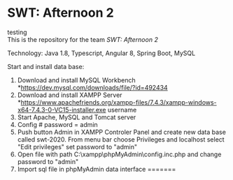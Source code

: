 # SWT: Afternoon 2
 testing   
This is the repository for the team *SWT: Afternoon 2*

Technology:
Java 1.8, Typescript, Angular 8, Spring Boot, MySQL



Start and install data base: 

1. Download and install MySQL Workbench
*https://dev.mysql.com/downloads/file/?id=492434
2. Download and install XAMPP Server 
*https://www.apachefriends.org/xampp-files/7.4.3/xampp-windows-x64-7.4.3-0-VC15-installer.exe
username
3. Start Apache, MySQL and Tomcat server
4. Config  # password       = admin 
5. Push button Admin in XAMPP Controler Panel and create new data base
called swt-2020. From menu bar choose Privileges and localhost select
"Edit privileges" set password to "admin"
6. Open file with path C:\xampp\phpMyAdmin\config.inc.php and change password to "admin"
7. Import sql file in phpMyAdmin data interface
=======


